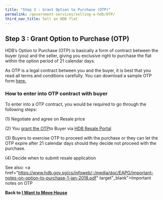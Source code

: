 ```yaml
---
title: "Step 3 : Grant Option to Purchase (OTP)"
permalink: /government-services/selling-a-hdb/OTP/
third_nav_title: Sell an HDB flat
---
```


## Step 3 : Grant Option to Purchase (OTP)

HDB’s Option to Purchase (OTP) is basically a form of contract between the buyer (you) and the seller, giving you exclusive right to purchase the flat within the option period of 21 calendar days.

As OTP is a legal contract between you and the buyer, it is best that you read all terms and conditions carefully. You can download a sample OTP form <a href="https://services2.hdb.gov.sg/webapp/BB24OTPDlWeb/BB24POptionToPurchaseDL_Link" target="_blank">here.</a>


### How to enter into OTP contract with buyer

To enter into a OTP contract, you would be required to go through the following steps:

(1) Negotiate and agree on Resale price

(2) You <a href="https://www.hdb.gov.sg/cs/infoweb/residential/selling-a-flat/procedures/option-to-purchase" target="_blank">grant the OTP</a>to Buyer via [HDB Resale Portal](https://services2.hdb.gov.sg/webapp/BB31ERESALE3/BB31SMain)

(3) Buyers to exercise OTP to proceed with the purchase or they can let the OTP expire after 21 calendar days should they decide not proceed with the purchase.

(4) Decide when to submit resale application

See also: <a href="https://www.hdb.gov.sg/cs/infoweb/-/media/doc/EAPG/important-notes-on-option-to-purchase-1-jan-2018.pdf" target"_blank">Important notes on OTP</a>



**Back to [I Want to Move House](/government-services/move-house/overview/)**
